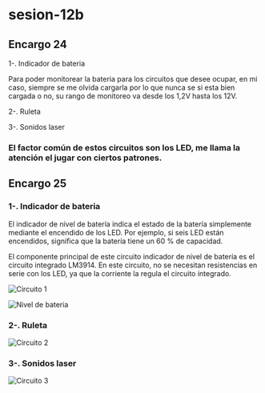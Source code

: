 # sesion-12b
## Encargo 24

1-. Indicador de bateria

Para poder monitorear la bateria para los circuitos que desee ocupar, en mi caso, siempre se me olvida cargarla por lo que nunca se si esta bien cargada o no, su rango de monitoreo va desde los 1,2V hasta los 12V.

2-. Ruleta 

3-. Sonidos laser 

### El factor común de estos circuitos son los LED, me llama la atención el jugar con ciertos patrones.

## Encargo 25

### 1-. Indicador de bateria 
El indicador de nivel de batería indica el estado de la batería simplemente mediante el encendido de los LED. Por ejemplo, si seis LED están encendidos, significa que la batería tiene un 60 % de capacidad.

El componente principal de este circuito indicador de nivel de batería es el circuito integrado LM3914. En este circuito, no se necesitan resistencias en serie con los LED, ya que la corriente la regula el circuito integrado.

![Circuito 1](https://github.com/user-attachments/assets/a6f31e60-7c21-43f9-bdf8-53faf8e50aae)


![Nivel de bateria](https://github.com/user-attachments/assets/df1ee766-5e0c-46db-853a-ac4a00b3261b)

### 2-. Ruleta 

![Circuito 2](https://github.com/user-attachments/assets/a51d119f-92f1-4ecf-bdde-acf8ab04654e)



### 3-. Sonidos laser 

![Circuito 3](https://github.com/user-attachments/assets/0090c770-6a60-4d6a-9a9b-56409d130733)

